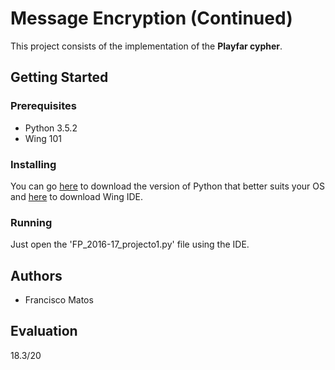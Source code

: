 # Message Encryption (Continued)

This project consists of the implementation of the **Playfar cypher**.

## Getting Started

### Prerequisites

* Python 3.5.2
* Wing 101

### Installing

You can go [here](http://www.python.org/download/) to download the version of Python that better suits your OS and [here](http://wingware.com/downloads/wingide-101) to download Wing IDE.

### Running

Just open the 'FP_2016-17_projecto1.py' file using the IDE.

## Authors

* Francisco Matos

## Evaluation
18.3/20
